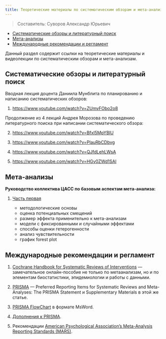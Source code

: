 ```yaml
---
title: Теоретические материалы по систематическим обзорам и мета-анализам
---
```


> Составитель: Суворов Александр Юрьевич

- [Систематические обзоры и литературный поиск](#систематические-обзоры-и-литературный-поиск)
- [Мета-анализы](#мета-анализы)
- [Международные рекомендации и регламент](#международные-рекомендации-и-регламент)


Данный раздел содержит ссылки на теоретические материалы и видеолекции по систематическим обзорам и мета-анализам.

## Систематические обзоры и литературный поиск

Вводная лекция доцента Даниила Мунблита по планированию и написанию систематических обзоров:

1. https://www.youtube.com/watch?v=ZUmvFObo2o8

Продолжение из 4 лекций Андрея Морозова по проведению литературного поиска при написании систематического обзора:

2. https://www.youtube.com/watch?v=BfxI5MpYBIU

3. https://www.youtube.com/watch?v=PlauRbCDbvg

4. https://www.youtube.com/watch?v=QJfdLehLWsA

5. https://www.youtube.com/watch?v=HGv0ZWd1SAI

## Мета-анализы

**Руководство коллектива ЦАСС по базовым аспектам мета-анализа:**

1. [Часть первая](https://cacs.ai/ru/education/meta_analysis/meta_part_1_19-11-2022_ru/) 

    - методологические основы
    - оценка потенциальных смещений
    - размер эффекта применительно к мета-анализам
    - модели с фиксированными и случайными эффектами
    - способы оценки гетерогенности
    - анализ чувствительности
    - график forest plot

## Международные рекомендации и регламент

1. [Cochrane Handbook for Systematic Reviews of Interventions](https://training.cochrane.org/handbook) — замечательное онлайн-пособие не только по метаанализам, но и по элементам биостатистики, эпидемиологии и работы с данными.

1. [PRISMA](https://www.bmj.com/content/372/bmj.n71) — Preferred Reporting Items for Systematic Reviews and Meta-Analyses: The PRISMA Statement и Supplementary Materials в этой же статье.

1. [PRISMA FlowChart](https://www.equator-network.org/wp-content/uploads/2013/09/PRISMA-2009-Flow-Diagram-MS-Word.doc) в формате MsWord.

1. [Дополнения к PRISMA](https://www.bmj.com/content/372/bmj.n71/related).

1. Рекомендации [American Psychological Association’s Meta-Analysis Reporting Standards (MARS)](https://www.ncbi.nlm.nih.gov/pmc/articles/PMC5572251/).
